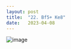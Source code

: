 ```yaml
---
layout: post
title:  "22. Bf5+ Ke8"
date:   2023-04-08
---
```


![image]({{site.url}}/assets/meetup_photos/2023-04-08.jpg)
